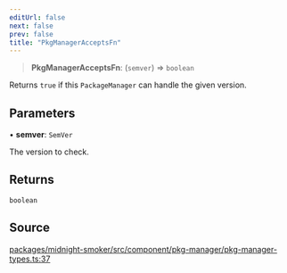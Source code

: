 ```yaml
---
editUrl: false
next: false
prev: false
title: "PkgManagerAcceptsFn"
---
```


> **PkgManagerAcceptsFn**: (`semver`) => `boolean`

Returns `true` if this `PackageManager` can handle the given version.

## Parameters

• **semver**: `SemVer`

The version to check.

## Returns

`boolean`

## Source

[packages/midnight-smoker/src/component/pkg-manager/pkg-manager-types.ts:37](https://github.com/boneskull/midnight-smoker/blob/417858b/packages/midnight-smoker/src/component/pkg-manager/pkg-manager-types.ts#L37)
